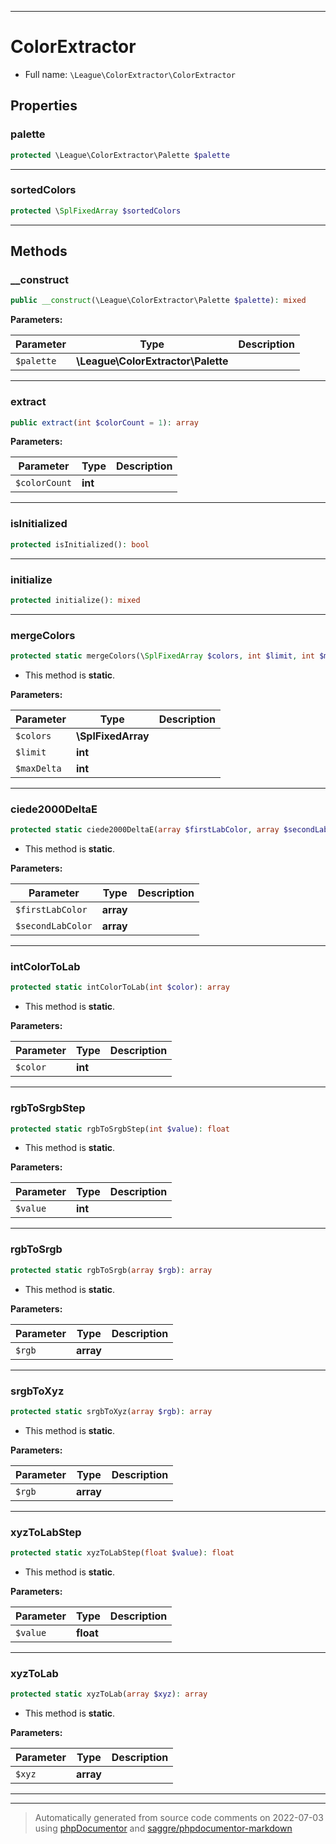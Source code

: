 ***

# ColorExtractor





* Full name: `\League\ColorExtractor\ColorExtractor`



## Properties


### palette



```php
protected \League\ColorExtractor\Palette $palette
```






***

### sortedColors



```php
protected \SplFixedArray $sortedColors
```






***

## Methods


### __construct



```php
public __construct(\League\ColorExtractor\Palette $palette): mixed
```








**Parameters:**

| Parameter | Type | Description |
|-----------|------|-------------|
| `$palette` | **\League\ColorExtractor\Palette** |  |




***

### extract



```php
public extract(int $colorCount = 1): array
```








**Parameters:**

| Parameter | Type | Description |
|-----------|------|-------------|
| `$colorCount` | **int** |  |




***

### isInitialized



```php
protected isInitialized(): bool
```











***

### initialize



```php
protected initialize(): mixed
```











***

### mergeColors



```php
protected static mergeColors(\SplFixedArray $colors, int $limit, int $maxDelta): array
```



* This method is **static**.




**Parameters:**

| Parameter | Type | Description |
|-----------|------|-------------|
| `$colors` | **\SplFixedArray** |  |
| `$limit` | **int** |  |
| `$maxDelta` | **int** |  |




***

### ciede2000DeltaE



```php
protected static ciede2000DeltaE(array $firstLabColor, array $secondLabColor): float
```



* This method is **static**.




**Parameters:**

| Parameter | Type | Description |
|-----------|------|-------------|
| `$firstLabColor` | **array** |  |
| `$secondLabColor` | **array** |  |




***

### intColorToLab



```php
protected static intColorToLab(int $color): array
```



* This method is **static**.




**Parameters:**

| Parameter | Type | Description |
|-----------|------|-------------|
| `$color` | **int** |  |




***

### rgbToSrgbStep



```php
protected static rgbToSrgbStep(int $value): float
```



* This method is **static**.




**Parameters:**

| Parameter | Type | Description |
|-----------|------|-------------|
| `$value` | **int** |  |




***

### rgbToSrgb



```php
protected static rgbToSrgb(array $rgb): array
```



* This method is **static**.




**Parameters:**

| Parameter | Type | Description |
|-----------|------|-------------|
| `$rgb` | **array** |  |




***

### srgbToXyz



```php
protected static srgbToXyz(array $rgb): array
```



* This method is **static**.




**Parameters:**

| Parameter | Type | Description |
|-----------|------|-------------|
| `$rgb` | **array** |  |




***

### xyzToLabStep



```php
protected static xyzToLabStep(float $value): float
```



* This method is **static**.




**Parameters:**

| Parameter | Type | Description |
|-----------|------|-------------|
| `$value` | **float** |  |




***

### xyzToLab



```php
protected static xyzToLab(array $xyz): array
```



* This method is **static**.




**Parameters:**

| Parameter | Type | Description |
|-----------|------|-------------|
| `$xyz` | **array** |  |




***


***
> Automatically generated from source code comments on 2022-07-03 using [phpDocumentor](http://www.phpdoc.org/) and [saggre/phpdocumentor-markdown](https://github.com/Saggre/phpDocumentor-markdown)
